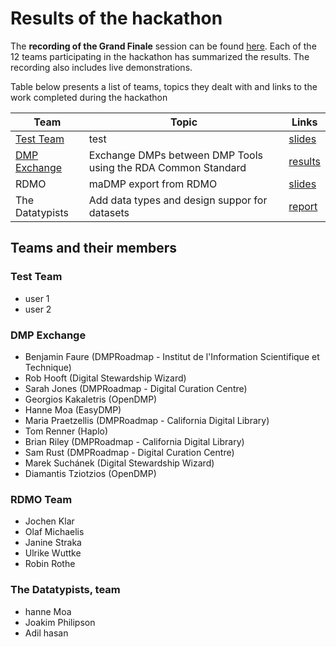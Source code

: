 # Results of the hackathon

The **recording of the Grand Finale** session can be found [here](https://us02web.zoom.us/rec/share/vu1eaJPC9iBLW6f_0WPTVKAPEIHjeaa81XdLr6AIzk9DuI-BNpsuKlpL4tz9Dt2B?startTime=1590757696000). Each of the 12 teams participating in the hackathon has summarized the results. The recording also includes live demonstrations.

Table below presents a list of teams, topics they dealt with and links to the work completed during the hackathon

Team | Topic | Links
-|-|-
[Test Team](#Test_Team) | test| [slides]()
[DMP Exchange](#DMP_Exchange) | Exchange DMPs between DMP Tools using the RDA Common Standard | [results](https://docs.google.com/document/d/1AOpCpetQLZNPFr0aC2UqJG9AzYOR3b2x/edit#)
RDMO|maDMP export from RDMO|[slides](https://docs.google.com/presentation/d/17Q0yrQz1G-SM7SrxWmJ2FyID8BKOORGaUYVvN7B7vFM/edit#slide=id.p)
The Datatypists | Add data types and design suppor for datasets | [report](https://docs.google.com/document/d/1l8x3bQ52riVUdq9-DkuAwFDgPvLmEF3GmqvQkihp_oY/edit?usp=sharing)





## Teams and their members

### Test Team
* user 1
* user 2


### DMP Exchange
* Benjamin Faure (DMPRoadmap - Institut de l'Information Scientifique et Technique)
* Rob Hooft (Digital Stewardship Wizard)
* Sarah Jones (DMPRoadmap - Digital Curation Centre)
* Georgios Kakaletris (OpenDMP)
* Hanne Moa (EasyDMP)
* Maria Praetzellis (DMPRoadmap - California Digital Library)
* Tom Renner (Haplo)
* Brian Riley (DMPRoadmap - California Digital Library)
* Sam Rust (DMPRoadmap - Digital Curation Centre)
* Marek Suchánek (Digital Stewardship Wizard)
* Diamantis Tziotzios (OpenDMP)

### RDMO Team
* Jochen Klar
* Olaf Michaelis
* Janine Straka
* Ulrike Wuttke
* Robin Rothe

### The Datatypists, team
* hanne Moa
* Joakim Philipson
* Adil hasan
